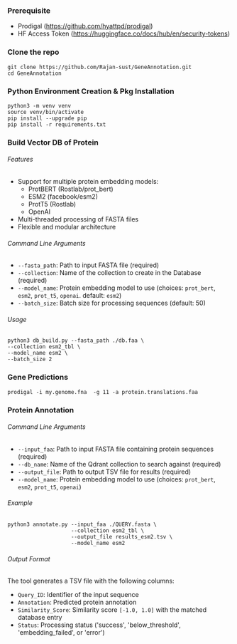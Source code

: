 ### Prerequisite

- Prodigal (https://github.com/hyattpd/prodigal)
- HF Access Token (https://huggingface.co/docs/hub/en/security-tokens)

### Clone the repo
```
git clone https://github.com/Rajan-sust/GeneAnnotation.git
cd GeneAnnotation
```

### Python Environment Creation & Pkg Installation
```
python3 -m venv venv
source venv/bin/activate
pip install --upgrade pip
pip install -r requirements.txt
```

### Build Vector DB of Protein

###### Features

- Support for multiple protein embedding models:
  - ProtBERT (Rostlab/prot_bert)
  - ESM2 (facebook/esm2)
  - ProtT5 (Rostlab)
  - OpenAI
- Multi-threaded processing of FASTA files
- Flexible and modular architecture

###### Command Line Arguments

- `--fasta_path`: Path to input FASTA file (required)
- `--collection`: Name of the collection to create in the Database (required)
- `--model_name`: Protein embedding model to use (choices: `prot_bert`, `esm2`, `prot_t5`, `openai`. default: `esm2`)
- `--batch_size`: Batch size for processing sequences (default: 50)



###### Usage
```
python3 db_build.py --fasta_path ./db.faa \
--collection esm2_tbl \
--model_name esm2 \
--batch_size 2
```



### Gene Predictions
```
prodigal -i my.genome.fna  -g 11 -a protein.translations.faa
```

### Protein Annotation


###### Command Line Arguments

- `--input_faa`: Path to input FASTA file containing protein sequences (required)
- `--db_name`: Name of the Qdrant collection to search against (required)
- `--output_file`: Path to output TSV file for results (required)
- `--model_name`: Protein embedding model to use (choices: `prot_bert`, `esm2`, `prot_t5`, `openai`)


###### Example

```
python3 annotate.py --input_faa ./QUERY.fasta \
                    --collection esm2_tbl \
                    --output_file results_esm2.tsv \
                    --model_name esm2
```

###### Output Format

The tool generates a TSV file with the following columns:
- `Query_ID`: Identifier of the input sequence
- `Annotation`: Predicted protein annotation
- `Similarity_Score`: Similarity score `[-1.0, 1.0]` with the matched database entry
- `Status`: Processing status ('success', 'below_threshold', 'embedding_failed', or 'error')
